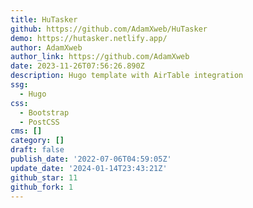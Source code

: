 ```yaml
---
title: HuTasker
github: https://github.com/AdamXweb/HuTasker
demo: https://hutasker.netlify.app/
author: AdamXweb
author_link: https://github.com/AdamXweb
date: 2023-11-26T07:56:26.890Z
description: Hugo template with AirTable integration
ssg:
  - Hugo
css:
  - Bootstrap
  - PostCSS
cms: []
category: []
draft: false
publish_date: '2022-07-06T04:59:05Z'
update_date: '2024-01-14T23:43:21Z'
github_star: 11
github_fork: 1
---
```

